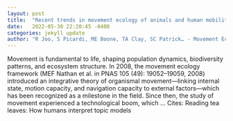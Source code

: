 ```yaml
---
layout: post
title:  "Recent trends in movement ecology of animals and human mobility"
date:   2022-05-30 22:20:45 -0400
categories: jekyll update
author: "R Joo, S Picardi, ME Boone, TA Clay, SC Patrick… - Movement Ecology, 2022"
---
```

Movement is fundamental to life, shaping population dynamics, biodiversity patterns, and ecosystem structure. In 2008, the movement ecology framework (MEF Nathan et al. in PNAS 105 (49): 19052–19059, 2008) introduced an integrative theory of organismal movement—linking internal state, motion capacity, and navigation capacity to external factors—which has been recognized as a milestone in the field. Since then, the study of movement experienced a technological boom, which … Cites: ‪Reading tea leaves: How humans interpret topic models‬